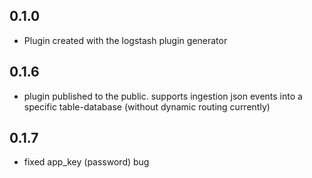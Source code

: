 ## 0.1.0
  - Plugin created with the logstash plugin generator
## 0.1.6
  - plugin published to the public. supports ingestion json events into a specific table-database (without dynamic routing currently)
## 0.1.7
  - fixed app_key (password) bug
